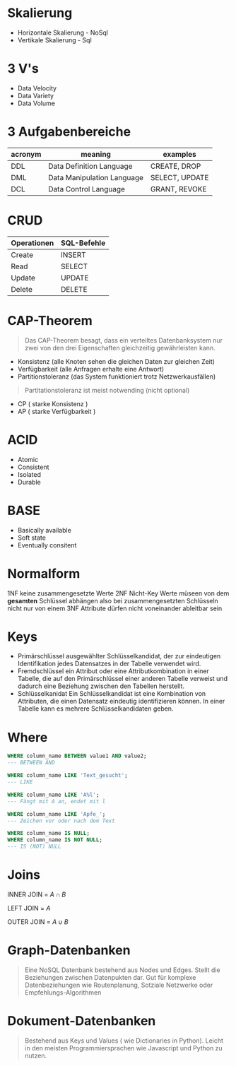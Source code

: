 
# Skalierung

- Horizontale Skalierung - NoSql
- Vertikale Skalierung - Sql

# 3 V's

- Data Velocity
- Data Variety
- Data Volume

# 3 Aufgabenbereiche

| acronym | meaning | examples |
| ---- | ---- | ---- |
| DDL | Data Definition Language | CREATE, DROP |
| DML | Data Manipulation Language | SELECT, UPDATE |
| DCL | Data Control Language | GRANT, REVOKE |

# CRUD

| Operationen | SQL-Befehle |
| ---- | ---- |
| Create | INSERT |
| Read | SELECT |
| Update | UPDATE |
| Delete | DELETE |

# CAP-Theorem

> Das CAP-Theorem besagt, dass ein verteiltes Datenbanksystem nur zwei von den drei Eigenschaften gleichzeitig gewährleisten kann.

- Konsistenz (alle Knoten sehen die gleichen Daten zur gleichen Zeit)
- Verfügbarkeit (alle Anfragen erhalte eine Antwort)
- Partitionstoleranz (das System funktioniert trotz Netzwerkausfällen)

>Partitationstoleranz ist meist notwending (nicht optional)

- CP ( starke Konsistenz )
- AP ( starke Verfügbarkeit )

# ACID
- Atomic
- Consistent
- Isolated
- Durable

# BASE
 - Basically available
 - Soft state
 - Eventually consitent

# Normalform

1NF keine zusammengesetzte Werte
2NF Nicht-Key Werte müseen von dem **gesamten** Schlüssel abhängen also bei zusammengesetzten Schlüsseln nicht nur von einem
3NF Attribute dürfen nicht voneinander ableitbar sein

# Keys

- Primärschlüssel 
	ausgewählter Schlüsselkandidat, der zur eindeutigen Identifikation jedes Datensatzes in der Tabelle verwendet wird.
- Fremdschlüssel
	ein Attribut oder eine Attributkombination in einer Tabelle, die auf den Primärschlüssel einer anderen Tabelle verweist und dadurch eine Beziehung zwischen den Tabellen herstellt.
- Schlüsselkanidat
	Ein Schlüsselkandidat ist eine Kombination von Attributen, die einen Datensatz eindeutig identifizieren können. In einer Tabelle kann es mehrere Schlüsselkandidaten geben.

# Where

```SQL
WHERE column_name BETWEEN value1 AND value2;
--- BETWEEN AND

WHERE column_name LIKE 'Text_gesucht';
--- LIKE

WHERE column_name LIKE 'A%l';
--- Fängt mit A an, endet mit l

WHERE column_name LIKE 'Apfe_';
--- Zeichen vor oder nach dem Text

WHERE column_name IS NULL;
WHERE column_name IS NOT NULL;
--- IS (NOT) NULL
```

# Joins

INNER JOIN = $A \cap B$

LEFT JOIN = $A$

OUTER JOIN = $A \cup B$

# Graph-Datenbanken

>Eine NoSQL Datenbank bestehend aus Nodes und Edges. Stellt die Beziehungen zwischen Datenpukten dar. 
>Gut für komplexe Datenbeziehungen wie Routenplanung, Sotziale Netzwerke oder Empfehlungs-Algorithmen 

# Dokument-Datenbanken

> Bestehend aus Keys und Values ( wie Dictionaries in Python). Leicht in den meisten Programmiersprachen wie Javascript und Python zu nutzen.

